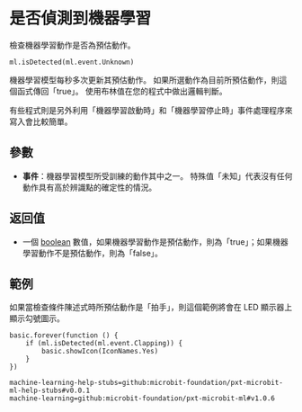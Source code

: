 # 是否偵測到機器學習

檢查機器學習動作是否為預估動作。

```sig
ml.isDetected(ml.event.Unknown)
```

機器學習模型每秒多次更新其預估動作。 如果所選動作為目前所預估動作，則這個函式傳回「true」。 使用布林值在您的程式中做出邏輯判斷。

有些程式則是另外利用「機器學習啟動時」和「機器學習停止時」事件處理程序來寫入會比較簡單。

## 參數

- **事件**：機器學習模型所受訓練的動作其中之一。 特殊值「未知」代表沒有任何動作具有高於辨識點的確定性的情況。

## 返回值

- 一個 [boolean](/types/boolean) 數值，如果機器學習動作是預估動作，則為「true」；如果機器學習動作不是預估動作，則為「false」。

## 範例

如果當檢查條件陳述式時所預估動作是「拍手」，則這個範例將會在 LED 顯示器上顯示勾號圖示。

```blocks
basic.forever(function () {
    if (ml.isDetected(ml.event.Clapping)) {
        basic.showIcon(IconNames.Yes)
    }
})
```

```package
machine-learning-help-stubs=github:microbit-foundation/pxt-microbit-ml-help-stubs#v0.0.1
machine-learning=github:microbit-foundation/pxt-microbit-ml#v1.0.6
```
